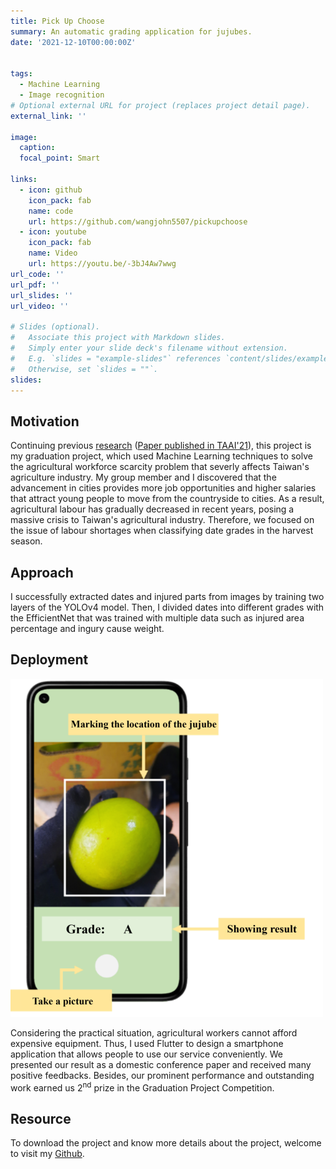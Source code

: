 ```yaml
---
title: Pick Up Choose
summary: An automatic grading application for jujubes.
date: '2021-12-10T00:00:00Z'


tags:
  - Machine Learning
  - Image recognition 
# Optional external URL for project (replaces project detail page).
external_link: ''

image:
  caption: 
  focal_point: Smart

links:
  - icon: github
    icon_pack: fab
    name: code
    url: https://github.com/wangjohn5507/pickupchoose
  - icon: youtube
    icon_pack: fab
    name: Video
    url: https://youtu.be/-3bJ4Aw7wwg
url_code: ''
url_pdf: ''
url_slides: ''
url_video: ''

# Slides (optional).
#   Associate this project with Markdown slides.
#   Simply enter your slide deck's filename without extension.
#   E.g. `slides = "example-slides"` references `content/slides/example-slides.md`.
#   Otherwise, set `slides = ""`.
slides: 
---
```

## Motivation

Continuing previous [research](../../publication/conference-paper/) ([Paper published in TAAI'21](./conference-paper.pdf)), this project is my graduation project, which used Machine Learning techniques to solve the agricultural workforce scarcity problem that severly affects Taiwan's agriculture industry. My group member and I discovered that the advancement in cities provides more job opportunities and higher salaries that attract young people to move from the countryside to cities. As a result, agricultural labour has gradually decreased in recent years, posing a massive crisis to Taiwan's agricultural industry. Therefore, we focused on the issue of labour shortages when classifying date grades in the harvest season.

## Approach

I successfully extracted dates and injured parts from images by training two layers of the YOLOv4 model. Then, I divided dates into different grades with the EfficientNet that was trained with multiple data such as injured area percentage and ingury cause weight.

## Deployment

![Alt text](english-phone.png)

Considering the practical situation, agricultural workers cannot afford expensive equipment. Thus, I used Flutter to design a smartphone application that allows people to use our service conveniently. We presented our result as a domestic conference paper and received many positive feedbacks. Besides, our prominent performance and outstanding work earned us 2<sup>nd</sup> prize in the Graduation Project Competition.

## Resource

To download the project and know more details about the project, welcome to visit my [Github](https://github.com/wangjohn5507/pickupchoose).


